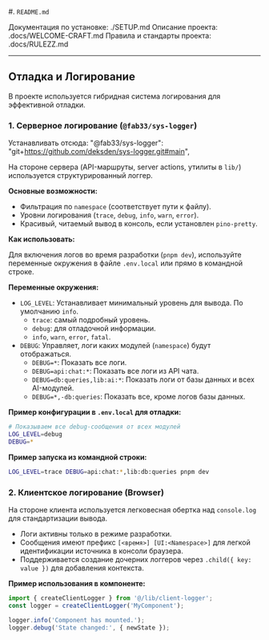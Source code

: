 #. `README.md`

Документация по установке: ./SETUP.md
Описание проекта: .docs/WELCOME-CRAFT.md
Правила и стандарты проекта: .docs/RULEZZ.md

---

## Отладка и Логирование

В проекте используется гибридная система логирования для эффективной отладки.

### 1. Серверное логирование (`@fab33/sys-logger`)

Устанавливать отсюда: "@fab33/sys-logger": "git+https://github.com/deksden/sys-logger.git#main",

На стороне сервера (API-маршруты, server actions, утилиты в `lib/`) используется структурированный логгер.

**Основные возможности:**
*   Фильтрация по `namespace` (соответствует пути к файлу).
*   Уровни логирования (`trace`, `debug`, `info`, `warn`, `error`).
*   Красивый, читаемый вывод в консоль, если установлен `pino-pretty`.

**Как использовать:**

Для включения логов во время разработки (`pnpm dev`), используйте переменные окружения в файле `.env.local` или прямо в командной строке.

**Переменные окружения:**

*   `LOG_LEVEL`: Устанавливает минимальный уровень для вывода. По умолчанию `info`.
    *   `trace`: самый подробный уровень.
    *   `debug`: для отладочной информации.
    *   `info`, `warn`, `error`, `fatal`.
*   `DEBUG`: Управляет, логи каких модулей (`namespace`) будут отображаться.
    *   `DEBUG=*`: Показать все логи.
    *   `DEBUG=api:chat:*`: Показать все логи из API чата.
    *   `DEBUG=db:queries,lib:ai:*`: Показать логи от базы данных и всех AI-модулей.
    *   `DEBUG=*,-db:queries`: Показать все, кроме логов базы данных.

**Пример конфигурации в `.env.local` для отладки:**

```bash
# Показываем все debug-сообщения от всех модулей
LOG_LEVEL=debug
DEBUG=*
```

**Пример запуска из командной строки:**

```bash
LOG_LEVEL=trace DEBUG=api:chat:*,lib:db:queries pnpm dev
```

### 2. Клиентское логирование (Browser)

На стороне клиента используется легковесная обертка над `console.log` для стандартизации вывода.

*   Логи активны только в режиме разработки.
*   Сообщения имеют префикс `[<время>] [UI:<Namespace>]` для легкой идентификации источника в консоли браузера.
*   Поддерживается создание дочерних логгеров через `.child({ key: value })` для добавления контекста.

**Пример использования в компоненте:**
```javascript
import { createClientLogger } from '@/lib/client-logger';
const logger = createClientLogger('MyComponent');

logger.info('Component has mounted.');
logger.debug('State changed:', { newState });
```

